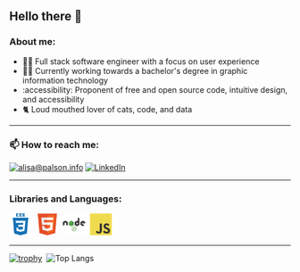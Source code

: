 ## Hello there 👋


### About me:
  - 👩‍💻 Full stack software engineer with a focus on user experience
  - 👩‍🎓 Currently working towards a bachelor's degree in graphic information technology
  - :accessibility: Proponent of free and open source code, intuitive design, and accessibility
  - 🐈 Loud mouthed lover of cats, code, and data

---

### 📫 How to reach me:
<a href="mailto:alisa@palson.info">![alisa@palson.info](https://img.shields.io/badge/Gmail-D14836?style=for-the-badge&logo=gmail&logoColor=white)</a>
<a href="https://www.linkedin.com/in/alisamfp/">![LinkedIn](https://img.shields.io/badge/LinkedIn-0077B5?style=for-the-badge&logo=linkedin&logoColor=white)</a>

---

### Libraries and Languages:

  <img src="https://github.com/devicons/devicon/blob/master/icons/css3/css3-plain-wordmark.svg"  title="CSS3" alt="CSS" width="40" height="40"/>&nbsp;
  <img src="https://github.com/devicons/devicon/blob/master/icons/html5/html5-original.svg" title="HTML5" alt="HTML" width="40" height="40"/>&nbsp;
  <img src="https://github.com/devicons/devicon/blob/master/icons/nodejs/nodejs-original-wordmark.svg" title="NodeJS" alt="NodeJS" width="40" height="40"/>&nbsp;
  <img src="https://github.com/devicons/devicon/blob/master/icons/javascript/javascript-original.svg" title="JavaScript" alt="JavaScript" width="40" height="40"/>&nbsp;

---

[![trophy](https://github-profile-trophy.vercel.app/?username=alisamfp&column=3&row=1)](https://github.com/ryo-ma/github-profile-trophy)&nbsp;
![Top Langs](https://github-readme-stats.vercel.app/api/top-langs/?username=alisamfp&layout=compact) 

<!--[![Anurag's GitHub stats](https://github-readme-stats.vercel.app/api?username=alisamfp)](https://github.com/anuraghazra/github-readme-stats)
<!--
**AlisamfP/AlisamfP** is a ✨ _special_ ✨ repository because its `README.md` (this file) appears on your GitHub profile.

Here are some ideas to get you started:

- 🔭 I’m currently working on ...
- 🌱 I’m currently learning ...
- 👯 I’m looking to collaborate on ...
- 🤔 I’m looking for help with ...
- 💬 Ask me about ...
- 📫 How to reach me: ...
- 😄 Pronouns: ...
- ⚡ Fun fact: ...
-->
